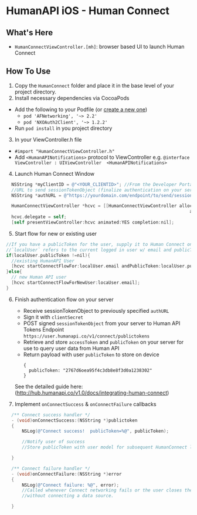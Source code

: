 # HumanAPI iOS - Human Connect

## What's Here
- `HumanConnectViewController.[mh]`: browser based UI to launch Human Connect

## How To Use

1. Copy the `HumanConnect` folder and place it in the base level of your project directory.
2. Install necessary dependencies via CocoaPods
  * Add the following to your Podfile (or [create a new one](https://guides.cocoapods.org/using/the-podfile.html))
    * `pod 'AFNetworking', '~> 2.2'`
    * `pod 'NXOAuth2Client', '~> 1.2.2'`
  * Run `pod install` in you project directory
3. In your ViewController.h file
  * `#import "HumanConnectViewController.h"`
  * Add `<HumanAPINotifications>` protocol to ViewController
    e.g. `@interface ViewController : UIViewController  <HumanAPINotifications>`

4. Launch Human Connect Window
  ```objectivec
    NSString *myClientID = @"<YOUR_CLIENTID>"; //From the Developer Portal
    //URL to send sessionTokenObject (finalize authentication on your server)
    NSString *authURL = @"https://yourdomain.com/endpoint/to/send/sessionTokenObject";

    HumanConnectViewController *hcvc = [[HumanConnectViewController alloc] initWithClientID:myClientID
                                                                        andAuthURL:authURL];
    hcvc.delegate = self;
    [self presentViewController:hcvc animated:YES completion:nil];

  ```
5. Start flow for new or existing user
  ```objectivec
  //If you have a publicToken for the user, supply it to Human Connect on launch
  //`localUser` refers to the current logged in user w/ email and publicToken
  if(localUser.publicToken !=nil){
    //existing HumanAPI User
    [hcvc startConnectFlowFor:localUser.email andPublicToken:localUser.publicToken];
  }else{
    // new Human API user
    [hcvc startConnectFlowForNewUser:locaUser.email];
  }
  ```
6. Finish authentication flow on your server
   * Receive sessionTokenObject to previously specified `authURL`
   * Sign it with `clientSecret`
   * POST signed `sessionTokenObject` from your server to Human API Tokens Endpoint
   `https://user.humanapi.co/v1/connect/publictokens`
   * Retrieve and store `accessToken` and `publicToken` on your server for use to query user data from Human API
   * Return payload with user `publicToken` to store on device
      ```
      {
        publicToken: "2767d6oea95f4c3db8e8f3d0a1238302"
      }
      ```

   See the detailed guide here: (http://hub.humanapi.co/v1.0/docs/integrating-human-connect)

7. Implement `onConnectSuccess` & `onConnectFailure` callbacks
  ```objectivec
    /** Connect success handler */
    - (void)onConnectSuccess:(NSString *)publictoken
    {
        NSLog(@"Connect success!  publicToken=%@", publicToken);

        //Notify user of success
        //Store publicToken with user model for subsequent HumanConnect launches

    }

    /** Connect failure handler */
    - (void)onConnectFailure:(NSString *)error
    {
        NSLog(@"Connect failure: %@", error);
        //Called whenever Connect networking fails or the user closes the popup
        //without connecting a data source.

    }
  ```
